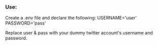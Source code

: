 ### Use:
Create a .env file and declare the following:
USERNAME='user'
PASSWORD='pass'

Replace user & pass with your dummy twitter account's 
username and password.